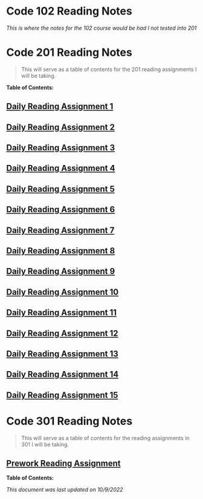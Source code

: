 # Code 102 Reading Notes

_This is where the notes for the 102 course would be had I not tested into 201_

# Code 201 Reading Notes

> This will serve as a table of contents for the 201 reading assignments I will be taking.

**Table of Contents:**

## [Daily Reading Assignment 1](https://tm-lbenson.github.io/reading-notes/201-notes/read-01)

## [Daily Reading Assignment 2](https://tm-lbenson.github.io/reading-notes/201-notes/read-02)

## [Daily Reading Assignment 3](https://tm-lbenson.github.io/reading-notes/201-notes/read-03)

## [Daily Reading Assignment 4](https://tm-lbenson.github.io/reading-notes/201-notes/read-04)

## [Daily Reading Assignment 5](https://tm-lbenson.github.io/reading-notes/201-notes/read-05)

## [Daily Reading Assignment 6](https://tm-lbenson.github.io/reading-notes/201-notes/read-06)

## [Daily Reading Assignment 7](https://tm-lbenson.github.io/reading-notes/201-notes/read-07)

## [Daily Reading Assignment 8](https://tm-lbenson.github.io/reading-notes/201-notes/read-08)

## [Daily Reading Assignment 9](https://tm-lbenson.github.io/reading-notes/201-notes/read-09)

## [Daily Reading Assignment 10](https://tm-lbenson.github.io/reading-notes/201-notes/read-10)

## [Daily Reading Assignment 11](https://tm-lbenson.github.io/reading-notes/201-notes/read-11)

## [Daily Reading Assignment 12](https://tm-lbenson.github.io/reading-notes/201-notes/read-12)

## [Daily Reading Assignment 13](https://tm-lbenson.github.io/reading-notes/201-notes/read-13)

## [Daily Reading Assignment 14](https://tm-lbenson.github.io/reading-notes/201-notes/read-14)

## [Daily Reading Assignment 15](https://tm-lbenson.github.io/reading-notes/201-notes/read-15)

# Code 301 Reading Notes

> This will serve as a table of contents for the reading assignments in 301 I will be taking.

## [Prework Reading Assignment](https://tm-lbenson.github.io/reading-notes/301-notes/prework)

**Table of Contents:**

_This document was last updated on 10/9/2022_
